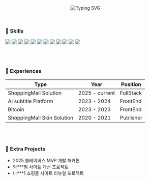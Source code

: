 <p align="center">
  <br /><br/>
<a><img src="https://readme-typing-svg.demolab.com?font=Bitcount&size=40&pause=1000&color=F7F402&background=FFFFFF00&width=700&lines=WELCOME+TO+EJ'S+CODING+LAND" alt="Typing SVG" /></a>
</p>

<br/>

### 🥕 Skills

<p>
  <img src="https://img.shields.io/badge/React-87cefa?style=for-the-badge&logo=react&logoColor=white">
  <img src="https://img.shields.io/badge/JavaScript-ffe066?style=for-the-badge&logo=javascript&logoColor=white">
  <img src="https://img.shields.io/badge/Next.js-4b4b4b?style=for-the-badge&logo=Next.js&logoColor=white">
  <img src="https://img.shields.io/badge/TypeScript-5caeff?style=for-the-badge&logo=typescript&logoColor=white">
  <img src="https://img.shields.io/badge/Zustand-ffb347?style=for-the-badge&logo=Zustand&logoColor=white">
  <img src="https://img.shields.io/badge/Redux-c17eff?style=for-the-badge&logo=redux&logoColor=white">
  <img src="https://img.shields.io/badge/TailwindCSS-40e0d0?style=for-the-badge&logo=tailwind-css&logoColor=white">
  <img src="https://img.shields.io/badge/styledComponents-ff69b4?style=for-the-badge&logo=styled-components&logoColor=white">
  <img src="https://img.shields.io/badge/jQuery-66b2ff?style=for-the-badge&logo=jQuery&logoColor=white">
  <img src="https://img.shields.io/badge/MySQL-f6bf2a?style=for-the-badge&logo=MySQL&logoColor=white">
  <img src="https://img.shields.io/badge/Python-6a5acd?style=for-the-badge&logo=Python&logoColor=white">
  <img src="https://img.shields.io/badge/NestJS-ff6b81?style=for-the-badge&logo=nestjs&logoColor=white">
</p>
<br/><br/>

### 🍎 Experiences

| Type                  | Year           | Position      |
|-----------------------|----------------|-----------|
| ShoppingMall Solution | 2025 - current | FullStack |
| AI subtitle Platform  | 2023 - 2024    | FrontEnd  |
| Bitcoin               | 2023 - 2023    | FrontEnd  |
| ShoppingMall Skin Solution     | 2020 - 2021    | Publisher |



<br/><br/>

### 🍇 Extra Projects

- 2025 블레이버스 MVP 개발 해커톤  
- 와***펌 사이트 개선 프로젝트
- 나***1 쇼핑몰 사이트 리뉴얼 프로젝트



<!--h3>📚 My Github Stats </h3>
<div>

[![Anurag's GitHub stats](https://github-readme-stats.vercel.app/api?username=hyeinisfree&hide_title=true&show_icons=true&include_all_commits=true&disable_animations=true&theme=vue)](https://github.com/anuraghazra/github-readme-stats)
</div-->

<!--h3>👧🏻 Contant Me</h3>
<div>
  <a href="https://instagram.com/ohwowo_o?igshid=NGExMmI2YTkyZg=="><img src="https://img.shields.io/badge/Instagram-E4405F?style=flat-square&logo=Instagram&logoColor=white&link=https://instagram.com/ohwowo_o?igshid=NGExMmI2YTkyZg=="/></a>&nbsp
  <a href="mailto:sbjdnm@gmail.com"><img src="https://img.shields.io/badge/Gmail-d14836?style=flat-square&logo=Gmail&logoColor=white&link=sbjdnm@gmail.com"/></a>&nbsp
<a href="https://ohwowo3o.tistory.com/">
  <img src="https://img.shields.io/badge/Tistory-000000?style=flat-square&logo=Tistory&logoColor=white&link=https://ohwowo3o.tistory.com/" />
</a></div>
<br /-->
<!--
**ohwowoAo/ohwowoAo** is a ✨ _special_ ✨ repository because its `README.md` (this file) appears on your GitHub profile.

Here are some ideas to get you started:

- 🔭 I’m currently working on ...
- 🌱 I’m currently learning ...
- 👯 I’m looking to collaborate on ...
- 🤔 I’m looking for help with ...
- 💬 Ask me about ...
- 📫 How to reach me: ...
- 😄 Pronouns: ...
- ⚡ Fun fact: ...
-->
